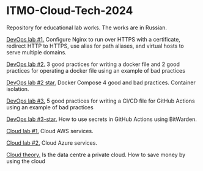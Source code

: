 # ITMO-Cloud-Tech-2024
Repository for educational lab works. The works are in Russian.

[DevOps lab #1.](devOps-1/README.md)
Configure Nginx to run over HTTPS with a certificate, redirect HTTP to HTTPS, use alias for path aliases, and virtual hosts to serve multiple domains.

[DevOps lab #2.](devOps-2/README.md)
3 good practices for writing a docker file and 2 good practices for operating a docker file using an example of bad practices

[DevOps lab #2 star.](devOps-2-star/README.md)
Docker Compose 4 good and bad practices. Container isolation.

[DevOps lab #3.](devOps-3/README.md)
5 good practices for writing a CI/CD file for GitHub Actions using an example of bad practices

[DevOps lab #3-star.](devOps-3-star/README.md)
How to use secrets in GitHub Actions using BitWarden.

[Cloud lab #1.](cloud-1/README.md)
Cloud AWS services.

[Cloud lab #2.](cloud-2/README.md)
Cloud Azure services.

[Cloud theory.](cloud-milestone/README.md)
Is the data centre a private cloud. How to save money by using the cloud
